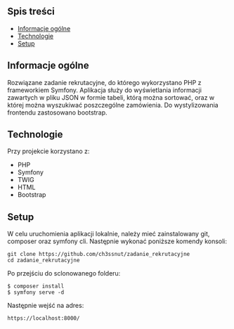 ## Spis treści
* [Informacje ogólne](#informacje-ogólne)
* [Technologie](#technologie)
* [Setup](#setup)

## Informacje ogólne
Rozwiązane zadanie rekrutacyjne, do którego wykorzystano PHP z frameworkiem Symfony. Aplikacja służy do wyświetlania informacji zawartych w pliku JSON w formie tabeli, którą można sortować, oraz w której można wyszukiwać poszczególne zamówienia. Do wystylizowania frontendu zastosowano bootstrap. 

## Technologie
Przy projekcie korzystano z:
* PHP 
* Symfony 
* TWIG 
* HTML
* Bootstrap

## Setup
W celu uruchomienia aplikacji lokalnie, należy mieć zainstalowany git, composer oraz symfony cli. Następnie wykonać poniższe komendy konsoli: 
```
git clone https://github.com/ch3ssnut/zadanie_rekrutacyjne
cd zadanie_rekrutacyjne
```

Po przejściu do sclonowanego folderu:
```
$ composer install
$ symfony serve -d
```


Następnie wejść na adres:
```
https://localhost:8000/
```

